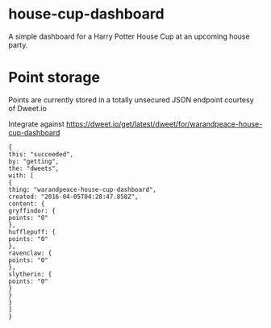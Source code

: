# house-cup-dashboard
A simple dashboard for a Harry Potter House Cup at an upcoming house party.


# Point storage

Points are currently stored in a totally unsecured JSON endpoint courtesy of Dweet.io

Integrate against https://dweet.io/get/latest/dweet/for/warandpeace-house-cup-dashboard

```
{
this: "succeeded",
by: "getting",
the: "dweets",
with: [
{
thing: "warandpeace-house-cup-dashboard",
created: "2016-04-05T04:28:47.858Z",
content: {
gryffindor: {
points: "0"
},
hufflepuff: {
points: "0"
},
ravenclaw: {
points: "0"
},
slytherin: {
points: "0"
}
}
}
]
}
```